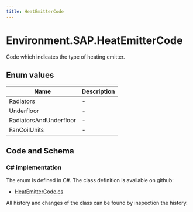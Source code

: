 ```yaml
---
title: HeatEmitterCode
---
```


# Environment.SAP.HeatEmitterCode

Code which indicates the type of heating emitter.

## Enum values

| Name            | Description                                                    |
|-----------------|----------------------------------------------------------------|
| Radiators |  -  |
| Underfloor |  -  |
| RadiatorsAndUnderfloor |  -  |
| FanCoilUnits |  -  |


## Code and Schema

### C# implementation

The enum is defined in C#. The class definition is available on github:

- [HeatEmitterCode.cs](https://github.com/BHoM/SAP_Toolkit/blob/develop/SAP_oM/Enums/HeatEmitterCode.cs)

All history and changes of the class can be found by inspection the history.
